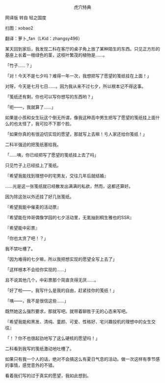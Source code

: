 <p align="center">虎穴特典</p>

网译版 转自 轻之国度

扫图：xobao2

翻译：萝卜_fan（LKid：zhangsy496）

某天回到家后，我发现二科在客厅的桌子角上放了某种陌生的东西。只见正方形的基座上长着一根绿色的茎，这枝叶繁茂的植物是……。

「竹子……？」

「对！今天不是七夕吗？难得一年一次，我想把写了愿望的笺纸挂在上面！」

对呀，今天是七月七日……。因为我从来不过七夕，所以根本记不得这事。

「笺纸还有剩，你也可以写你想写的东西哟？」

「呃——，我就算了……」

如果是小孩和女生玩这个倒无所谓，像我这种高中男生把写了愿望的笺纸挂上面什么的也太怪了，我可拉不下那个脸。

「如果你真的有很迫切实现的愿望，那就写上去嘛！亏人家还给你笺纸！」

二科半强迫的把笺纸塞给我。

「……咦，你已经把写了愿望的笺纸挂上去了吗」

只见竹子上已经挂上了笺纸。

『希望我能找到理想中的宅男友，交往几年后就结婚』

……光是这一张笺纸就已经散发出满满的私欲，然而，这都还算好。

因为除这张以外还挂了好几张笺纸。

『希望我能中催麦的活动票』

『希望能在帅哥偶像学园的七夕活动里，无氪抽到桐生雅也的SSR』

『希望能中彩票』

「你也太贪了吧！？」

我不禁吐槽了。

「因为难得的七夕嘛，所以我把想实现的愿望全写上去了」

「这样根本不会给你实现的……」

且不说其他几个，中彩票那个简直贪得无厌……。

「好了啦——，我写什么是我的自由，赶紧挂你的笺纸！」

「咦——，我不是很信这些……」

既然她这么强烈要求，那就写吧。就带着聊胜于无的心态来写吧。

『希望我能和黑发、清纯、童颜、可爱、性格好、宅兴趣投机的理想中的女生交往』

「！？你不也很起劲地写了这么硬核的愿望吗！」

二科看到我写的笺纸激动地吐槽了。

如果只有我一个人的话，绝对不会搞这么有夏日气息的活动。做一次这样有季节感的事情，感觉意外的不错。

看着我们写的过于真实的愿望，我如此想到。

